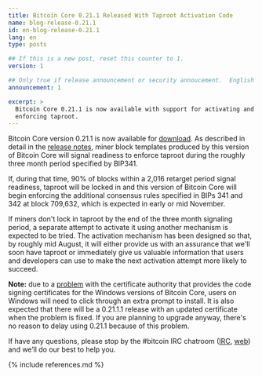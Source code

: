 ```yaml
---
title: Bitcoin Core 0.21.1 Released With Taproot Activation Code
name: blog-release-0.21.1
id: en-blog-release-0.21.1
lang: en
type: posts

## If this is a new post, reset this counter to 1.
version: 1

## Only true if release announcement or security annoucement.  English posts only
announcement: 1

excerpt: >
  Bitcoin Core 0.21.1 is now available with support for activating and
  enforcing taproot.
---
```

Bitcoin Core version 0.21.1 is now available for [download][download
page].  As described in detail in the [release notes][], miner block
templates produced by this version of Bitcoin Core will signal readiness 
to enforce taproot during the roughly three month period specified by
BIP341.

If, during that time, 90% of blocks within a 2,016 retarget period
signal readiness, taproot will be locked in and this version of Bitcoin
Core will begin enforcing the additional consensus rules specified in
BIPs 341 and 342 at block 709,632, which is expected in early or mid
November.

If miners don't lock in taproot by the end of the three month signaling
period, a separate attempt to activate it using another mechanism is
expected to be tried.  The activation mechanism has been designed so
that, by roughly mid August, it will either provide us with an assurance
that we'll soon have taproot or immediately give us valuable information
that users and developers can use to make the next activation attempt
more likely to succeed.

**Note:** due to a [problem][wincodesign] with the certificate authority
that provides the code signing certificates for the Windows versions of
Bitcoin Core, users on Windows will need to click through an extra
prompt to install.  It is also expected that there will be a 0.21.1.1
release with an updated certificate when the problem is fixed.  If you
are planning to upgrade anyway, there's no reason to delay using 0.21.1
because of this problem.

If have any questions, please stop by the #bitcoin IRC chatroom
([IRC][irc], [web][web irc]) and we’ll do our best to help you.

[release notes]: /en/releases/0.21.1/
[IRC]: irc://irc.freenode.net/bitcoin
[web irc]: https://webchat.freenode.net/#bitcoin
[download page]: /en/download
[wincodesign]: https://github.com/bitcoin-core/gui/issues/252#issuecomment-802591628

{% include references.md %}
